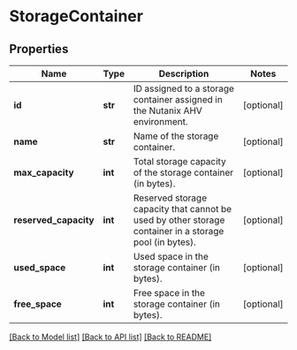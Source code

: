 # StorageContainer

## Properties
Name | Type | Description | Notes
------------ | ------------- | ------------- | -------------
**id** | **str** | ID assigned to a storage container assigned in the Nutanix AHV environment. | [optional] 
**name** | **str** | Name of the storage container. | [optional] 
**max_capacity** | **int** | Total storage capacity of the storage container (in bytes). | [optional] 
**reserved_capacity** | **int** | Reserved storage capacity that cannot be used by other storage container in a storage pool (in bytes). | [optional] 
**used_space** | **int** | Used space in the storage container (in bytes). | [optional] 
**free_space** | **int** | Free space in the storage container (in bytes). | [optional] 

[[Back to Model list]](../README.md#documentation-for-models) [[Back to API list]](../README.md#documentation-for-api-endpoints) [[Back to README]](../README.md)

